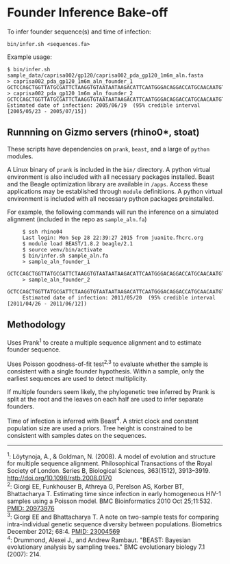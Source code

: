 
# Founder Inference Bake-off #

To infer founder sequence(s) and time of infection:

	bin/infer.sh <sequences.fa>

Example usage:

	$ bin/infer.sh  sample_data/caprisa002/gp120/caprisa002_pda_gp120_1m6m_aln.fasta 
	> caprisa002_pda_gp120_1m6m_aln_founder_1
	GCTCCAGCTGGTTATGCGATTCTAAGGTGTAATAATAAGACATTCAATGGGACAGGACCATGCAACAATGTCAGCACAGTACAATGTACACATGGAATTAAGCCAGTGGTATCAACTCAACTACTGTTAAATGGTAGCCTAGCAGAAGAGGAGATAATAATTAGATCTGAAAATCTGACAAGCAATCACAAAACAATAATAGTACAGCTTAATAGATCCATAGAAATTGTGTGCATAAGACCCGGCAATAACACAAGAAAAAGTGTAAGGATAGGACCAGGACAAACATTCTATGCAACAGGTGACATAATAGGAGACATAAGAAAAGCATATTGTAACATTAGTGCAGAAAGATGGAATGAAACTTTAGAATGGGTAAAGGAAAAATTAGCAGAACACTTTCCTAATAAGACAATAAGATATAAGCCATCTTCAGGAGGGGACCCAGAAGTTACAATGCATAGCTTT
	> caprisa002_pda_gp120_1m6m_aln_founder_2
	GCTCCAGCTGGTTATGCGATTCTAAGGTGTAATAATAAGACATTCAATGGGACAGGACCATGCAACAATGTCAGCACAGTACAATGTACACATGGAATTAAGCCAGTGGTATCAACTCAACTACTGTTAAATGGTAGCCTAGCAGAAGAGGAGATAATAATTAGATCTGAAAATCTGACAAACAATCACAAAACAATAATAGTACAGCTTAATAGATCCATAGAAATTGTGTGCATAAGACCCGGCAATAACACAAGAAAAAGTGTAAGGATAGGACCAGGACAAACATTCTATGCAACAGGTGACATAATAGGAGACATAAGAAAAGCATATTGTAACATTAGTGCAGAAAGATGGAATGAAACTTTAGAATGGGTAAAGAAAAAATTGGCAGAACACTTTCCTAATAAGACAATAAGATATCAACCATCTTCAGGAGGGGACCCAGAAGTTACAATGCATAGCTTT
	Estimated date of infection: 2005/06/19  (95% credible interval [2005/05/23 - 2005/07/15])

## Runnning on Gizmo servers (rhino0*, stoat) ##

These scripts have dependencies on `prank`, `beast`, and a large of `python` modules.

A Linux binary of `prank` is included in the `bin/` directory.   A python virtual environment is also included with all necessary packages installed.
Beast and the Beagle optimization library are available in `/apps`. Access these applications may be established through `module` definitiions.
A python virtual environment is included with all necessary python packages preinstalled.

For example, the following commands will run the inference on a simulated alignment (included in the repo as `sample_aln.fa`)
```
	 $ ssh rhino04
	 Last login: Mon Sep 28 22:39:27 2015 from juanite.fhcrc.org
	 $ module load BEAST/1.8.2 beagle/2.1
	 $ source venv/bin/activate
	 $ bin/infer.sh sample_aln.fa 
	 > sample_aln_founder_1
    GCTCCAGCTGGTTATGCGATTCTAAGGTGTAATAATAAGACATTCAATGGGACAGGACCATGCAACAATGTTAGCACAGTACAATGTACACATGGAATTAAGCCAGTGGTATCAACTCAACTACTGTTAAATGGTAGCCTAGCAGAAGAGGAGATAATAATTAGATCTGAAAATCTGACAAGCAATCACAAAACAATAATAGTACAGCTTAATAGGTCCATAGAAATTGTGTGCATAAGACCCGGCAATAACACAAGACAAAGTGTAAGGATAGGAACAGGACAAACATTCTATGCAACAGGTGACATAATAGGAGACATAAGAAAAGCATATTGTAACATTAGTGCAGAAAGATGGAATGAAACTTTAGAATGGGTAAAGAAAAAATTGGCAGAACACTTTCCTAATAAGACAATAAGATATCAACCATCTTCAGGAGGGGACCCGGAAGTTACAACGCATAGCTTT
	 > sample_aln_founder_2
	 GCTCCAGCTGGTTATGCGATTCTAAGGTGTAATAATAAGACATTCAATGGGACAGGACCATGCAACAATGTCAGCACAGTACAATGTACACATGGAATTAAGCCTGTGGTATCAACTCAACTACTGTTAAATGGTAGCCTAGCAGAAGAGGAGATAATAATTAGATCTGAAAATCTGACAAGCAATCACAAAACAATAATAGTACAGCTTGATAGATCCATAGAAGTTGTGTGCATAAGACCCGGTAATAACACAAGAAAAAGTGTAAGGATAGGAATAGGACAAACATTCTATACAACAGGTAACATAATAGGAGACATAAGAAAAGCATATTGTAACATTAGTGCAGAAAGATGGAATGAAGCTTTAGAATGGGTAAAGAAAAAATTGGCAGAACACTTTCCTAATAAGACAATAAGATATCAACCATCTTCAGGAGGGGACCCATAAGTTACAATGCATAGCTTT
	 Estimated date of infection: 2011/05/20  (95% credible interval [2011/04/26 - 2011/06/12])

```


## Methodology ##

Uses Prank<sup>1</sup> to create a multiple sequence alignment and to estimate founder sequence.

Uses Poisson goodness-of-fit test<sup>2,3</sup> to evaluate whether the sample is
consistent with a single founder hypothesis.  Within a sample, only
the earliest sequences are used to detect multiplicity.

If multiple founders seem likely, the phylogenetic tree inferred by
Prank is split at the root and the leaves on each half are used to
infer separate founders.

Time of infection is inferred with Beast<sup>4</sup>.  A strict clock and constant
population size are used a priors.  Tree height is constrained to be
consistent with samples dates on the sequences.

--------
<sup>1</sup>: Löytynoja, A., & Goldman, N. (2008). A model of evolution and structure for multiple sequence alignment. Philosophical Transactions of the Royal Society of London. Series B, Biological Sciences, 363(1512), 3913–3919. http://doi.org/10.1098/rstb.2008.0170
<br/>
<sup>2</sup>: Giorgi EE, Funkhouser B, Athreya G, Perelson AS, Korber BT, Bhattacharya T. Estimating time since infection in early homogeneous HIV-1 samples using a Poisson model. BMC Bioinformatics 2010 Oct 25;11:532. [PMID: 20973976](http://www.ncbi.nlm.nih.gov/pubmed/20973976)
<br/>
<sup>3</sup>: Giorgi EE and Bhattacharya T. A note on two-sample tests for comparing intra-individual genetic sequence diversity between populations. Biometrics December 2012; 68:4. [PMID: 23004569](http://www.ncbi.nlm.nih.gov/pubmed/23004569)
<br/>
<sup>4</sup>: Drummond, Alexei J., and Andrew Rambaut. "BEAST: Bayesian evolutionary analysis by sampling trees." BMC evolutionary biology 7.1 (2007): 214.
